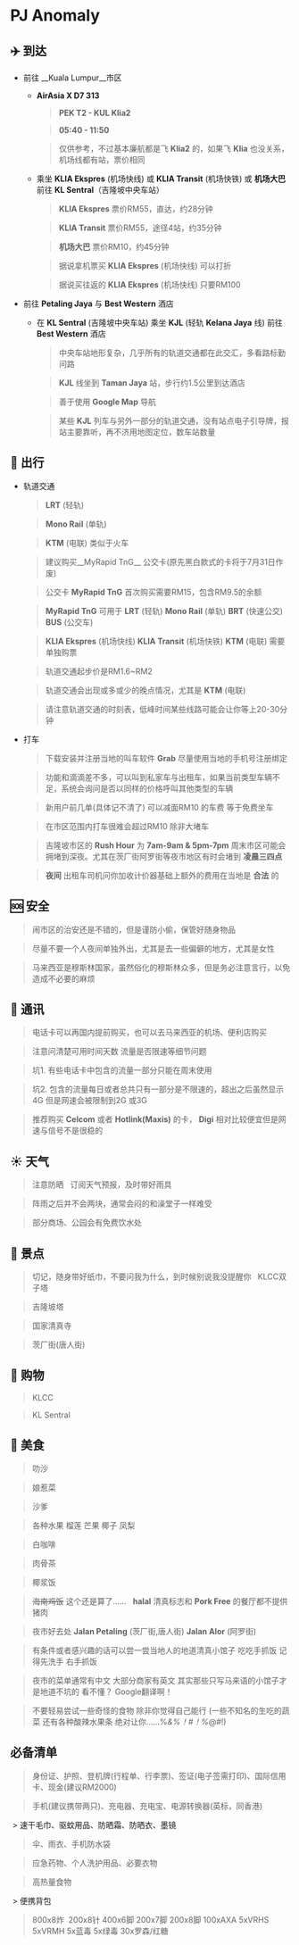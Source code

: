 # PJ Anomaly

## :airplane: 到达

+ 前往 __Kuala Lumpur__市区
  - __AirAsia X D7 313__

    > __PEK T2 - KUL Klia2__

    > __05:40 - 11:50__

    > 仅供参考，不过基本廉航都是飞 __Klia2__ 的，如果飞 __Klia__ 也没关系，机场线都有站，票价相同

  - 乘坐 __KLIA Ekspres__ (机场快线) 或 __KLIA Transit__ (机场快铁) 或 __机场大巴__ 前往 __KL Sentral__（吉隆坡中央车站）
    > __KLIA Ekspres__  票价RM55，直达，约28分钟

    > __KLIA Transit__  票价RM55，途径4站，约35分钟

    > __机场大巴__  票价RM10，约45分钟 
  
    > 据说拿机票买 __KLIA Ekspres__ (机场快线) 可以打折
  
    > 据说买往返的  __KLIA Ekspres__ (机场快线) 只要RM100


+ 前往 __Petaling Jaya__ 与 __Best Western__ 酒店
    - 在 __KL Sentral__ (吉隆坡中央车站) 乘坐 __KJL__ (轻轨 __Kelana Jaya__ 线) 前往 __Best Western__ 酒店
      > 中央车站地形复杂，几乎所有的轨道交通都在此交汇，多看路标勤问路
  
      > __KJL__ 线坐到 __Taman Jaya__ 站，步行约1.5公里到达酒店
  
      > 善于使用 __Google Map__ 导航
  
      > 某些 __KJL__ 列车与另外一部分的轨道交通，没有站点电子引导牌，报站主要靠听，再不济用地图定位，数车站数量 
      


## :car: 出行

   - 轨道交通
  
      > __LRT__ (轻轨)
  
      > __Mono Rail__ (单轨)
  
      > __KTM__ (电联) 类似于火车
  
      > 建议购买__MyRapid TnG__ 公交卡(原先黑白款式的卡将于7月31日作废)
  
      > 公交卡 __MyRapid TnG__ 首次购买需要RM15，包含RM9.5的余额
  
      > __MyRapid TnG__ 可用于 __LRT__ (轻轨) __Mono Rail__ (单轨) __BRT__ (快速公交) __BUS__ (公交车) 
  
      > __KLIA Ekspres__ (机场快线) __KLIA Transit__ (机场快铁) __KTM__ (电联) 需要单独购票
  
      > 轨道交通起步价是RM1.6~RM2
      
      > 轨道交通会出现或多或少的晚点情况，尤其是 __KTM__ (电联) 
      
      > 请注意轨道交通的时刻表，低峰时间某些线路可能会让你等上20-30分钟
      
  - 打车
  
    > 下载安装并注册当地的叫车软件 __Grab__ 尽量使用当地的手机号注册绑定
    
    > 功能和滴滴差不多，可以叫到私家车与出租车，如果当前类型车辆不足，系统会询问是否以同样的价格呼叫其他类型的车辆
    
    > 新用户前几单(具体记不清了) 可以减面RM10 的车费 等于免费坐车
    
    > 在市区范围内打车很难会超过RM10 除非大堵车
    
    > 吉隆坡市区的 __Rush Hour__ 为 __7am-9am & 5pm-7pm__ 周末市区可能会拥堵到深夜。尤其在茨厂街阿罗街等夜市地区有时会堵到 __凌晨三四点__ 
    
    > __夜间__ 出租车司机问你加收计价器基础上额外的费用在当地是 __合法__ 的
    
    
## :sos: 安全
    
  > 闹市区的治安还是不错的，但是谨防小偷，保管好随身物品
    
  > 尽量不要一个人夜间单独外出，尤其是去一些偏僻的地方，尤其是女性
    
  > 马来西亚是穆斯林国家，虽然俗化的穆斯林众多，但是务必注意言行，以免造成不必要的麻烦
    
## :iphone: 通讯
    
  > 电话卡可以再国内提前购买，也可以去马来西亚的机场、便利店购买
    
  > 注意问清楚可用时间天数 流量是否限速等细节问题
    
  > 坑1. 有些电话卡中包含的流量一部分只能在周末使用
    
  > 坑2. 包含的流量每日或者总共只有一部分是不限速的，超出之后虽然显示4G 但是网速会被限制到2G 或3G
    
  > 推荐购买 __Celcom__ 或者 __Hotlink(Maxis)__ 的卡， __Digi__ 相对比较便宜但是网速与信号不是很稳的
  
## :sunny: 天气
  
  > 注意防晒
  
  > 订阅天气预报，及时带好雨具
  
  > 阵雨之后并不会两块，通常会闷的和澡堂子一样难受
  
  > 部分商场、公园会有免费饮水处
  
## :ocean: 景点
  
  > 切记，随身带好纸巾，不要问我为什么，到时候别说我没提醒你
  
  > KLCC双子塔
  
  > 吉隆坡塔
  
  > 国家清真寺
  
  > 茨厂街(唐人街)

## :ocean: 购物

  > KLCC
  
  > KL Sentral

## :beers: 美食
  
  > 叻沙
  
  > 娘惹菜
  
  > 沙爹
  
  > 各种水果 榴莲 芒果 椰子 凤梨
  
  > 白咖啡
  
  > 肉骨茶
  
  > 椰浆饭
  
  > ~~海南鸡饭~~ 这个还是算了……
  
  > __halal__ 清真标志和 __Pork Free__ 的餐厅都不提供猪肉
  
  > 夜市好去处 __Jalan Petaling__ (茨厂街,唐人街) __Jalan Alor__ (阿罗街)
  
  > 有条件或者感兴趣的话可以尝一尝当地人的地道清真小馆子 吃吃手抓饭 记得先洗手 右手抓饭
  
  > 夜市的菜单通常有中文 大部分商家有英文 其实那些只写马来语的小馆子才是地道不坑的 看不懂？ Google翻译啊！
  
  > 不要轻易尝试一些奇怪的食物 除非你觉得自己能行 (一些不知名的生吃的蔬菜 还有各种酸辣水果条 绝对让你……%*&%！#！%*@#!)
  
## 必备清单

  > 身份证、护照、登机牌(行程单、行李票)、签证(电子签需打印)、国际信用卡、现金(建议RM2000)
  
  > 手机(建议携带两只)、充电器、充电宝、电源转换器(英标，同香港)
  
  > 速干毛巾、驱蚊用品、防晒霜、防晒衣、墨镜
  
  > 伞、雨衣、手机防水袋
  
  > 应急药物、个人洗护用品、必要衣物
  
  > 高热量食物
  
  > 便携背包
  
  > 800x8炸  200x8针 400x6脚 200x7脚 200x8脚 100xAXA 5xVRHS 5xVRMH 5x蓝毒 5x绿毒 30x罗森/红糖
    
